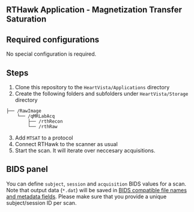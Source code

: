 ## RTHawk Application - Magnetization Transfer Saturation

## Required configurations 

No special configuration is required. 

## Steps 

1. Clone this repository to the `HeartVista/Applications` directory
2. Create the following folders and subfolders under `HeartVista/Storage` directory
```
├── /RawImage
    └── /qMRLabAcq  
        ├── /rthRecon
        └── /rthRaw 
```
3. Add `MTSAT` to a protocol
4. Connect RTHawk to the scanner as usual 
5. Start the scan. It will iterate over neccesary acquisitions. 

## BIDS panel 

You can define `subject`, `session` and `acquisition` BIDS values for a scan. Note that output data (`*.dat`) will be saved in [BIDS compatible file names and metadata fields](https://bids-specification.readthedocs.io/en/latest/99-appendices/10-file-collections.html). Please make sure that you provide a unique subject/session ID per scan. 
